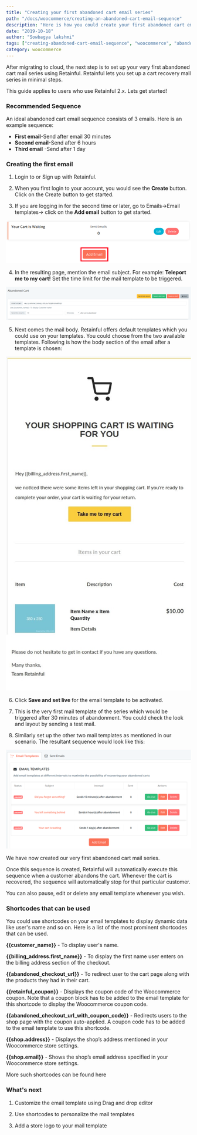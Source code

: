 ```yaml
---
title: "Creating your first abandoned cart email series"
path: "/docs/woocommerce/creating-an-abandoned-cart-email-sequence"
description: "Here is how you could create your first abandoned cart email sequence using Retainful."
date: "2019-10-18"
author: "Sowbagya lakshmi"
tags: ["creating-abandoned-cart-email-sequence", "woocommerce", "abandoned cart emails"]
category: woocommerce
---
```


After migrating to cloud, the next step is to set up your very first abandoned cart mail series using Retainful.  Retainful lets you set up a cart recovery mail series in minimal steps.

This guide applies to users who use Retainful 2.x.
Lets get started!

### Recommended Sequence

An ideal abandoned cart email sequence consists of 3 emails. Here is an example sequence:

- **First email**-Send after email 30 minutes
- **Second email**-Send after 6 hours
- **Third email** -Send after 1 day


### Creating the first email

1) <link-text url="https://app.retainful.com/" target="_blank" rel="noopener">Login to or Sign up with Retainful.</link-text>

2) When you first login to your account, you would see the **Create** button. Click on the Create button to get started. 

3) If you are logging in for the second time or later, go to Emails->Email templates-> click on the **Add email** button to get started.

![Add email button](../../images/docs/creating-abandoned-cart-mail-series/add-email.png)


4) In the resulting page, mention the email subject.
For example: **Teleport me to my cart!**
Set the time limit for the mail template to be triggered.

![Mail subject](../../images/docs/creating-abandoned-cart-mail-series/mail-subject.png)

5) Next comes the mail body. Retainful offers default templates which you could use on your templates. You could choose from the two available templates. Following is how the body section of the email after a template is chosen:

![Mail body](../../images/docs/creating-abandoned-cart-mail-series/mail-body.jpg)

6) Click **Save and set live** for the email template to be activated.

7) This is the very first mail template of the series which would be triggered after 30 minutes of abandonment. You could check the look and layout by sending a test mail.

8) Similarly set up the other two mail templates as mentioned in our scenario. The resultant sequence would look like this:

![Mail sequence](../../images/docs/creating-abandoned-cart-mail-series/mail-sequence.png)

We have now created our very first abandoned cart mail series. 

Once this sequence is created, Retainful will automatically execute this sequence when a customer abandons the cart. Whenever the cart is recovered, the sequence will automatically stop for that particular customer. 

You can also pause, edit or delete any email template whenever you wish.

### Shortcodes that can be used 

You could use shortcodes on your email templates to display dynamic data like user's name and so on. Here is a list of the most prominent shortcodes that can be used.

**{{customer_name}}** - To display user's name.

**{{billing\_address.first\_name}}** - To display the first name user enters on the billing address section of the checkout.

**{{abandoned\_checkout\_url}}** - To redirect user to the cart page along with the products they had in their cart.

**{{retainful_coupon}}** - Displays the coupon code of the Woocommerce coupon. Note that a coupon block has to be added to the email template for this shortcode to display the Woocommerce coupon code.

**{{abandoned\_checkout\_url\_with\_coupon\_code}}** - Redirects users to the shop page with the coupon auto-applied. A coupon code has to be added to the email template to use this shortcode.

**{{shop.address}}** - Displays the shop’s address mentioned in your Woocommerce store settings.


**{{shop.email}}** - Shows the shop’s email address specified in your Woocommerce store settings.

More such shortcodes can be found <link-text url="https://www.retainful.com/docs/woocommerce/shortcodes-for-reference#other-allowed-shortcodes" target="_blank" rel="noopener">here</link-text>


### What's next

1. <link-text url="https://www.retainful.com/docs/woocommerce/customizing-the-email-templates-using-drag-and-drop-editor" target="_blank" rel="noopener">Customize the email template using Drag and drop editor</link-text>                            

2. <link-text url="https://www.retainful.com/docs/woocommerce/shortcodes-for-reference">Use shortcodes to personalize the mail templates</link-text>                                

3. <link-text url="https://www.retainful.com/docs/woocommerce/adding-a-store-logo-on-your-email-template" target="_blank" rel="noopener">Add a store logo to your mail template</link-text>
